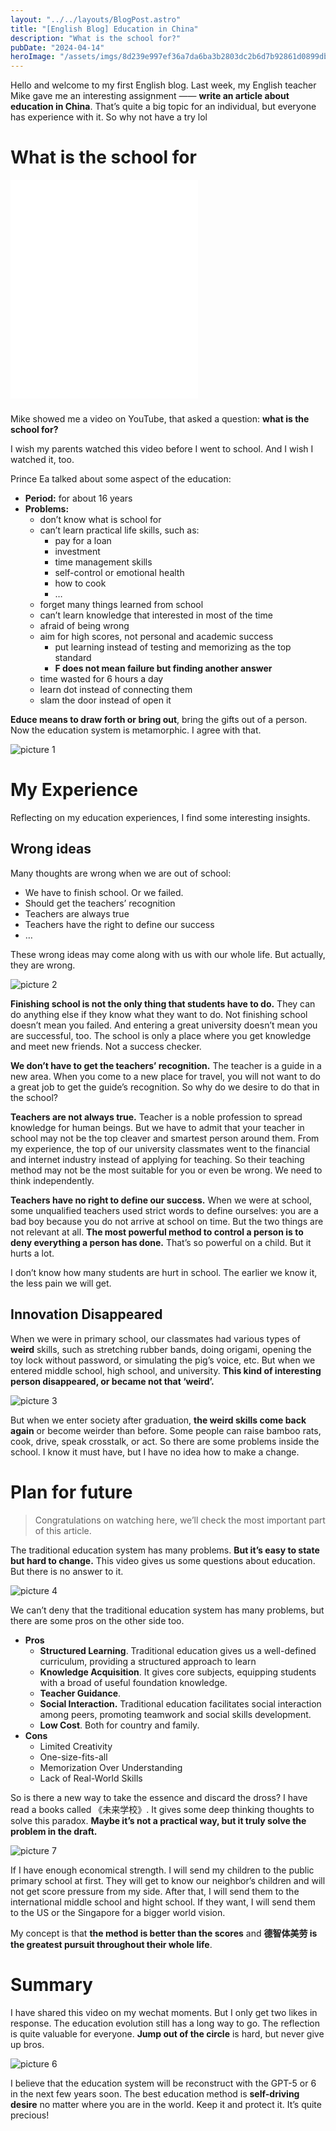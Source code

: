 ```yaml
---
layout: "../../layouts/BlogPost.astro"
title: "[English Blog] Education in China"
description: "What is the school for?"
pubDate: "2024-04-14"
heroImage: "/assets/imgs/8d239e997ef36a7da6ba3b2803dc2b6d7b92861d0899dbd710fa27d8a9269b82.png"
---
```


Hello and welcome to my first English blog. Last week, my English teacher Mike gave me an interesting assignment —— **write an article about education in China**. That’s quite a big topic for an individual, but everyone has experience with it. So why not have a try lol

# What is the school for

<iframe src="//player.bilibili.com/player.html?aid=66040507&bvid=BV1p4411B76g&cid=114558802&p=1" scrolling="no" border="0" frameborder="no" style="height:350px;margin-bottom: 10px;"  framespacing="0" allowfullscreen="true"> </iframe>

Mike showed me a video on YouTube, that asked a question: **what is the school for?** 

I wish my parents watched this video before I went to school. And I wish I watched it, too.

Prince Ea talked about some aspect of the education:

- **Period:** for about 16 years
- **Problems:**
    - don’t know what is school for
    - can’t learn practical life skills, such as:
        - pay for a loan
        - investment
        - time management skills
        - self-control or emotional health
        - how to cook
        - …
    - forget many things learned from school
    - can’t learn knowledge that interested in most of the time
    - afraid of being wrong
    - aim for high scores, not personal and academic success
        - put learning instead of testing and memorizing as the top standard
        - **F does not mean failure but finding another answer**
    - time wasted for 6 hours a day
    - learn dot instead of connecting them
    - slam the door instead of open it

**Educe means to draw forth or bring out**, bring the gifts out of a person. Now the education system is metamorphic. I agree with that. 

![picture 1](/assets/imgs/8b513a064bfe2d9f86a7007edaecaf13c7c81b35cd6cd8b9bbb8df7d855a99ba.png)  


# My Experience

Reflecting on my education experiences, I find some interesting insights. 

## Wrong ideas

Many thoughts are wrong when we are out of school:

- We have to finish school. Or we failed.
- Should get the teachers’ recognition
- Teachers are always true
- Teachers have the right to define our success
- …

These wrong ideas may come along with us with our whole life. But actually, they are wrong.

![picture 2](/assets/imgs/5c7b7b896dccd7ce988040e4bfa3c93fa0d6c363d03c6f95b85b902550b5f8bb.png)  

**Finishing school is not the only thing that students have to do.** They can do anything else if they know what they want to do. Not finishing school doesn’t mean you failed. And entering a great university doesn’t mean you are successful, too. The school is only a place where you get knowledge and meet new friends. Not a success checker.

**We don’t have to get the teachers’ recognition.** The teacher is a guide in a new area. When you come to a new place for travel, you will not want to do a great job to get the guide’s recognition. So why do we desire to do that in the school?

**Teachers are not always true.** Teacher is a noble profession to spread knowledge for human beings. But we have to admit that your teacher in school may not be the top cleaver and smartest person around them. From my experience, the top of our university classmates went to the financial and internet industry instead of applying for teaching. So their teaching method may not be the most suitable for you or even be wrong. We need to think independently.

**Teachers have no right to define our success.** When we were at school, some unqualified teachers used strict words to define ourselves: you are a bad boy because you do not arrive at school on time. But the two things are not relevant at all. **The most powerful method to control a person is to deny everything a person has done.** That’s so powerful on a child. But it hurts a lot.

I don’t know how many students are hurt in school. The earlier we know it, the less pain we will get.

## Innovation Disappeared

When we were in primary school, our classmates had various types of **weird** skills, such as stretching rubber bands, doing origami, opening the toy lock without password, or simulating the pig’s voice, etc. But when we entered middle school, high school, and university. **This kind of interesting person disappeared, or became not that ‘weird’.**

![picture 3](/assets/imgs/dae49109155a9ba5f17b5494619acdad39ea6d93878e1268015a90f69ca0fcd8.png)  

But when we enter society after graduation, **the weird skills come back again** or become weirder than before. Some people can raise bamboo rats, cook, drive, speak crosstalk, or act. So there are some problems inside the school. I know it must have, but I have no idea how to make a change.

# Plan for future

> Congratulations on watching here, we’ll check the most important part of this article.

The traditional education system has many problems. **But it’s easy to state but hard to change.** This video gives us some questions about education. But there is no answer to it.

![picture 4](/assets/imgs/9a4829f8272e2787cc9ef8b0553cb40371461cf9670d45cc61dc15d0402e1568.png)  

We can’t deny that the traditional education system has many problems, but there are some pros on the other side too.

- **Pros**
    - **Structured Learning**. Traditional education gives us a well-defined curriculum, providing a structured approach to learn
    - **Knowledge Acquisition**. It gives core subjects, equipping students with a broad of useful foundation knowledge.
    - **Teacher Guidance**.
    - **Social Interaction.** Traditional education facilitates social interaction among peers, promoting teamwork and social skills development.
    - **Low Cost**. Both for country and family.
- **Cons**
    - Limited Creativity
    - One-size-fits-all
    - Memorization Over Understanding
    - Lack of Real-World Skills

So is there a new way to take the essence and discard the dross? I have read a books called 《未来学校》. It gives some deep thinking thoughts to solve this paradox. **Maybe it’s not a practical way, but it truly solve the problem in the draft.**

![picture 7](/assets/imgs/4791e0822d320be1ef079e97ea95a10d943bb88d8a0a848d54098ab5b1b63309.png)  

If I have enough economical strength. I will send my children to the public primary school at first. They will get to know our neighbor’s children and will not get score pressure from my side. After that, I will send them to the international middle school and hight school. If they want, I will send them to the US or the Singapore for a bigger world vision.

My concept is that **the method is better than the scores** and **德智体美劳 is the greatest pursuit throughout their whole life**.

# Summary

I have shared this video on my wechat moments. But I only get two likes in response. The education evolution still has a long way to go. The reflection is quite valuable for everyone. **Jump out of the circle** is hard, but never give up bros.

![picture 6](/assets/imgs/a7e8d19ad2ebe8f5a09ad6f6d44af33bea76021dce0e873ab7953339255763f6.png)  

I believe that the education system will be reconstruct with the GPT-5 or 6 in the next few years soon. The best education method is **self-driving desire** no matter where you are in the world. Keep it and protect it. It’s quite precious!